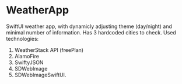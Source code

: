 # WeatherApp
SwiftUI weather app, with dynamicly adjusting theme (day/night) and minimal number of information. Has 3 hardcoded cities to check.
Used technologies:
1. WeatherStack API (freePlan)
2. AlamoFire 
3. SwiftyJSON
4. SDWebImage
5. SDWebImageSwiftUI.
